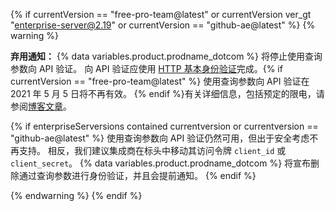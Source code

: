 {% if currentVersion == "free-pro-team@latest" or currentVersion ver_gt "enterprise-server@2.19" or currentVersion == "github-ae@latest" %}
{% warning %}

**弃用通知：** {% data variables.product.prodname_dotcom %} 将停止使用查询参数向 API 验证。 向 API 验证应使用 [HTTP 基本身份验证](/rest/overview/other-authentication-methods#via-oauth-and-personal-access-tokens)完成。{% if currentVersion == "free-pro-team@latest" %} 使用查询参数向 API 验证在 2021 年 5 月 5 日将不再有效。 {% endif %}有关详细信息，包括预定的限电，请参阅[博客文章](https://developer.github.com/changes/2020-02-10-deprecating-auth-through-query-param/)。

{% if enterpriseServersions contained currentversion or currentversion == "github-ae@latest" %} 使用查询参数向 API 验证仍然可用，但出于安全考虑不再支持。 相反，我们建议集成商在标头中移动其访问令牌 `client_id` 或 `client_secret`。 {% data variables.product.prodname_dotcom %} 将宣布删除通过查询参数进行身份验证，并且会提前通知。 {% endif %}

{% endwarning %}
{% endif %}
